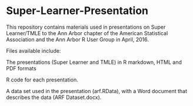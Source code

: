 # Super-Learner-Presentation

This repository contains materials used in presentations on Super Learner/TMLE to the Ann Arbor chapter of the American Statistical Association and the Ann Arbor R User Group in April, 2016.

Files available include:

The presentations (Super Learner and TMLE) in R markdown, HTML and PDF formats

R code for each presentation.

A data set used in the presentation (arf.RData), with a Word document that describes the data (ARF Dataset.docx).

